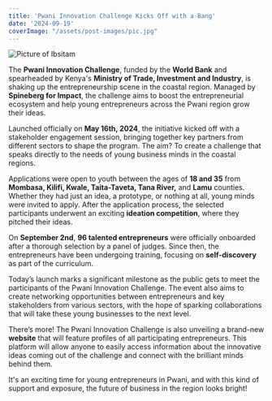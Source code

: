 ```yaml
---
title: 'Pwani Innovation Challenge Kicks Off with a Bang'
date: '2024-09-19'
coverImage: "/assets/post-images/pic.jpg"
---
```


![Picture of Ibsitam](/assets/post-images/pic.jpg)

The **Pwani Innovation Challenge**, funded by the **World Bank** and spearheaded by Kenya's **Ministry of Trade, Investment and Industry**, is shaking up the entrepreneurship scene in the coastal region. Managed by **Spineberg for Impact**, the challenge aims to boost the entrepreneurial ecosystem and help young entrepreneurs across the Pwani region grow their ideas.

Launched officially on **May 16th, 2024**, the initiative kicked off with a stakeholder engagement session, bringing together key partners from different sectors to shape the program. The aim? To create a challenge that speaks directly to the needs of young business minds in the coastal regions.

Applications were open to youth between the ages of **18 and 35** from **Mombasa, Kilifi, Kwale, Taita-Taveta, Tana River,** and **Lamu** counties. Whether they had just an idea, a prototype, or nothing at all, young minds were invited to apply. After the application process, the selected participants underwent an exciting **ideation competition**, where they pitched their ideas.

On **September 2nd**, **96 talented entrepreneurs** were officially onboarded after a thorough selection by a panel of judges. Since then, the entrepreneurs have been undergoing training, focusing on **self-discovery** as part of the curriculum.

Today’s launch marks a significant milestone as the public gets to meet the participants of the Pwani Innovation Challenge. The event also aims to create networking opportunities between entrepreneurs and key stakeholders from various sectors, with the hope of sparking collaborations that will take these young businesses to the next level.

There’s more! The Pwani Innovation Challenge is also unveiling a brand-new **website** that will feature profiles of all participating entrepreneurs. This platform will allow anyone to easily access information about the innovative ideas coming out of the challenge and connect with the brilliant minds behind them.

It's an exciting time for young entrepreneurs in Pwani, and with this kind of support and exposure, the future of business in the region looks bright!
